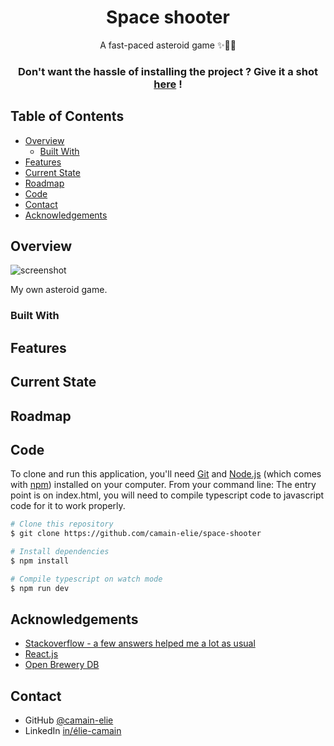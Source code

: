 <!-- Please update value in the {}  -->

<h1 align="center">Space shooter</h1>

<div align="center">
   A fast-paced asteroid game ✨🚀🌌
</div>

<div align="center">
  <h3>
    Don't want the hassle of installing the project ? Give it a shot <a href="https://camain-elie.github.io/space-shooter/"> here</a> !
  </h3>
</div>

<!-- TABLE OF CONTENTS -->

## Table of Contents

- [Overview](#overview)
  - [Built With](#built-with)
- [Features](#features)
- [Current State](#current-state)
- [Roadmap](#roadmap)
- [Code](#code)
- [Contact](#contact)
- [Acknowledgements](#acknowledgements)

<!-- OVERVIEW -->

## Overview

![screenshot](./public/)

My own asteroid game.

### Built With

<!-- List any major frameworks that you built your project using.-->

## Features

<!-- List the features of the application. -->

## Current State

<!-- Describe the current state of the app. -->

## Roadmap

<!-- Describe the features and evolution soon to be developped. -->

## Code

<!-- Describe briefly the code, architecture and how to install the project. -->
<!-- Example: -->

To clone and run this application, you'll need [Git](https://git-scm.com) and [Node.js](https://nodejs.org/en/download/) (which comes with [npm](http://npmjs.com)) installed on your computer. From your command line:
The entry point is on index.html, you will need to compile typescript code to javascript code for it to work properly.

```bash
# Clone this repository
$ git clone https://github.com/camain-elie/space-shooter

# Install dependencies
$ npm install

# Compile typescript on watch mode
$ npm run dev
```

## Acknowledgements

<!-- List any articles or add-ons/plugins that helps you to complete the project. For example: -->

- [Stackoverflow - a few answers helped me a lot as usual](https://stackoverflow.com/)
- [React.js](https://fr.reactjs.org/)
- [Open Brewery DB](https://www.openbrewerydb.org/)

## Contact

- GitHub [@camain-elie](https://github.com/camain-elie)
- LinkedIn [in/élie-camain](https://www.linkedin.com/in/%C3%A9lie-camain/)
